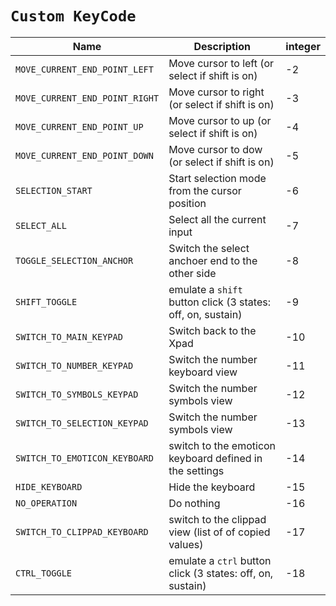# `Custom KeyCode`

| Name                           | Description                                                 | integer |
| ------------------------------ | ----------------------------------------------------------- | ------- |
| `MOVE_CURRENT_END_POINT_LEFT`  | Move cursor to left (or select if shift is on)              | -2      |
| `MOVE_CURRENT_END_POINT_RIGHT` | Move cursor to right (or select if shift is on)             | -3      |
| `MOVE_CURRENT_END_POINT_UP`    | Move cursor to up (or select if shift is on)                | -4      |
| `MOVE_CURRENT_END_POINT_DOWN`  | Move cursor to dow (or select if shift is on)               | -5      |
| `SELECTION_START`              | Start selection mode from the cursor position               | -6      |
| `SELECT_ALL`                   | Select all the current input                                | -7      |
| `TOGGLE_SELECTION_ANCHOR`      | Switch the select anchoer end to the other side             | -8      |
| `SHIFT_TOGGLE`                 | emulate a `shift` button click (3 states: off, on, sustain) | -9      |
| `SWITCH_TO_MAIN_KEYPAD`        | Switch back to the Xpad                                     | -10     |
| `SWITCH_TO_NUMBER_KEYPAD`      | Switch the number keyboard view                             | -11     |
| `SWITCH_TO_SYMBOLS_KEYPAD`     | Switch the number symbols view                              | -12     |
| `SWITCH_TO_SELECTION_KEYPAD`   | Switch the number symbols view                              | -13     |
| `SWITCH_TO_EMOTICON_KEYBOARD`  | switch to the emoticon keyboard defined in the settings     | -14     |
| `HIDE_KEYBOARD`                | Hide the keyboard                                           | -15     |
| `NO_OPERATION`                 | Do nothing                                                  | -16     |
| `SWITCH_TO_CLIPPAD_KEYBOARD`   | switch to the clippad view (list of of copied values)       | -17     |
| `CTRL_TOGGLE`                  | emulate a `ctrl` button click (3 states: off, on, sustain)  | -18     |

